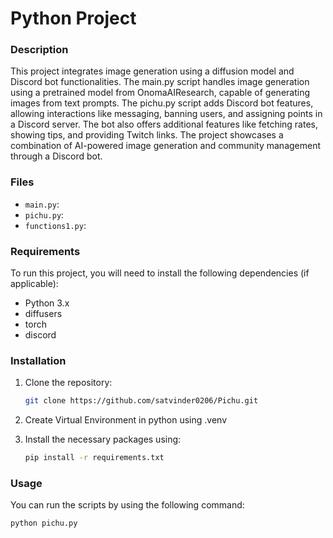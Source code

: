 # Python Project

### Description
This project integrates image generation using a diffusion model and Discord bot functionalities. The main.py script handles image generation using a pretrained model from OnomaAIResearch, capable of generating images from text prompts. The pichu.py script adds Discord bot features, allowing interactions like messaging, banning users, and assigning points in a Discord server. The bot also offers additional features like fetching rates, showing tips, and providing Twitch links. The project showcases a combination of AI-powered image generation and community management through a Discord bot.

### Files
- `main.py`:
- `pichu.py`:
- `functions1.py`:

### Requirements
To run this project, you will need to install the following dependencies (if applicable):

- Python 3.x
- diffusers
- torch
- discord

### Installation
1. Clone the repository:
    ```bash
    git clone https://github.com/satvinder0206/Pichu.git
    ```
2. Create Virtual Environment in python using .venv

2. Install the necessary packages using:
    ```bash
    pip install -r requirements.txt
    ```

### Usage
You can run the scripts by using the following command:

```bash
python pichu.py
